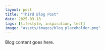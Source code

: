 ```yaml
---
layout: post
title: "Third Blog Post"
date: 2025-03-18
tags: [lifestyle, inspiration, test]
image: "assets/images/blog_placeholder.png"
---
```

Blog content goes here.